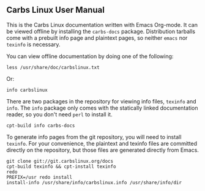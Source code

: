 Carbs Linux User Manual
--------------------------------------------------------------------------------

This is the Carbs Linux documentation written with Emacs Org-mode. It can be
viewed offline by installing the `carbs-docs` package. Distribution tarballs
come with a prebuilt info page and plaintext pages, so neither `emacs` nor
`texinfo` is necessary.

You can view offline documentation by doing one of the following:

    less /usr/share/doc/carbslinux.txt

Or:

    info carbslinux

There are two packages in the repository for viewing info files, `texinfo` and
`info`. The `info` package only comes with the statically linked documentation
reader, so you don't need `perl` to install it.

    cpt-build info carbs-docs


To generate info pages from the git repository, you will need to install
`texinfo`. For your convenience, the plaintext and texinfo files are committed
directly on the repository, but those files are generated directly from Emacs.

    git clone git://git.carbslinux.org/docs
    cpt-build texinfo && cpt-install texinfo
    redo
    PREFIX=/usr redo install
    install-info /usr/share/info/carbslinux.info /usr/share/info/dir
